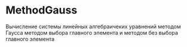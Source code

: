# MethodGauss
Вычисление системы линейных алгебраичеких уравнений методом Гаусса методом выбора главного элемента и методом без выбора главного элемента
